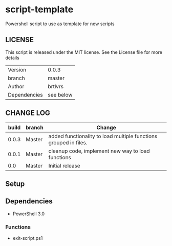 # script-template

Powershell script to use as template for new scripts

## LICENSE

This script is released under the MIT license. See the License file for more details

| | |
|---|---|
| Version | 0.0.3|
| branch | master|
|Author| brtlvrs|
| Dependencies| see below |

## CHANGE LOG

|build|branch |  Change |
|---|---|---|
|0.0.3|Master| added functionality to load multiple functions grouped in files.|
|0.0.1|Master| cleanup code, implement new way to load functions|
|0.0| Master| Initial release|

## Setup

## Dependencies

- PowerShell 3.0

### Functions

- exit-script.ps1
